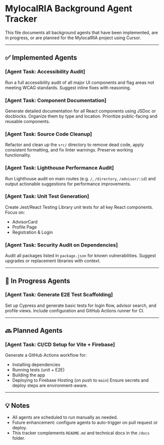 
# MylocalRIA Background Agent Tracker

This file documents all background agents that have been implemented, are in progress, or are planned for the MylocalRIA project using Cursor.

---

## ✅ Implemented Agents

### [Agent Task: Accessibility Audit]
Run a full accessibility audit of all major UI components and flag areas not meeting WCAG standards. Suggest inline fixes with reasoning.

### [Agent Task: Component Documentation]
Generate detailed documentation for all React components using JSDoc or docblocks. Organize them by type and location. Prioritize public-facing and reusable components.

### [Agent Task: Source Code Cleanup]
Refactor and clean up the `src/` directory to remove dead code, apply consistent formatting, and fix linter warnings. Preserve working functionality.

### [Agent Task: Lighthouse Performance Audit]
Run Lighthouse audit on main routes (e.g. `/`, `/directory`, `/advisor/:id`) and output actionable suggestions for performance improvements.

### [Agent Task: Unit Test Generation]
Create Jest/React Testing Library unit tests for all key React components. Focus on:
- AdvisorCard
- Profile Page
- Registration & Login

### [Agent Task: Security Audit on Dependencies]
Audit all packages listed in `package.json` for known vulnerabilities. Suggest upgrades or replacement libraries with context.

---

## 🔄 In Progress Agents

### [Agent Task: Generate E2E Test Scaffolding]
Set up Cypress and generate basic tests for login flow, advisor search, and profile views. Include configuration and GitHub Actions runner for CI.

---

## 🔜 Planned Agents

### [Agent Task: CI/CD Setup for Vite + Firebase]
Generate a GitHub Actions workflow for:
- Installing dependencies
- Running tests (unit + E2E)
- Building the app
- Deploying to Firebase Hosting (on push to `main`)
Ensure secrets and deploy steps are environment-aware.

---

## 💡 Notes
- All agents are scheduled to run manually as needed.
- Future enhancement: configure agents to auto-trigger on pull request or deploy.
- This tracker complements `README.md` and technical docs in the `/docs` folder.
